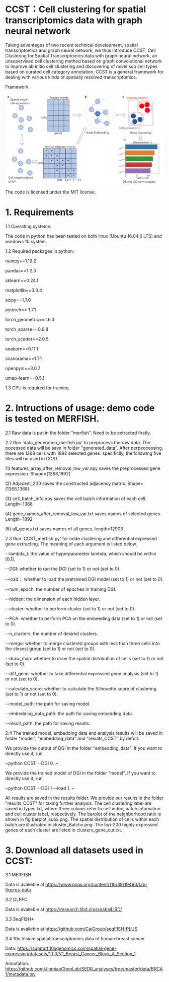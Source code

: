 # CCST：Cell clustering for spatial transcriptomics data with graph neural network 

Taking advantages of two recent technical development, spatial transcriptomics and graph neural network, we  thus introduce CCST, Cell Clustering for Spatial Transcriptomics data with graph neural network, an unsupervised cell clustering method based on graph convolutional network to improve ab initio cell clustering and discovering of novel sub cell types based on curated cell category annotation. CCST is a general framework for dealing with various kinds of spatially resolved transcriptomics.

Framework

![image](https://github.com/xiaoyeye/CCST/blob/main/figure/figure1.png)


The code is licensed under the MIT license. 

# 1. Requirements 

1.1 Operating systems:

The code in python has been tested on both linux (Ubuntu 16.04.6 LTS) and windows 10 system.

1.2 Required packages in python: 

numpy==1.19.2

pandas==1.2.3

sklearn==0.24.1

matplotlib==3.3.4

scipy==1.7.0

pytorch== 1.7.1

torch_geometric==1.6.3

torch_sparse==0.6.8

torch_scatter==2.0.5

seaborn==0.11.1

scanorama==1.7.1

openpyxl==3.0.7

umap-learn==0.5.1

1.3 GPU is required for training.



# 2. Intructions of usage: demo code is tested on MERFISH.

2.1 Raw data is put in the folder "merfish". Need to be extracted firstly.

2.2 Run 'data_generation_merfish.py' to preprocess the raw data. The pocessed data will be save in folder "generated_data". After perpeocessing, there are 1368 cells with 1892 selected genes. specificlly, the following five files will be used in CCST.

(1) features_array_after_removal_low_var.npy saves the preprocessed gene expression. Shape=(1368,1892)

(2) Adjacent_200 saves the constructed adjacency matrix. Shape=(1368,1368)

(3) cell_batch_info.npy saves the cell batch information of each cell. Length=1368 

(4) gene_names_after_removal_low_var.txt saves names of selected genes.  Length=1892 

(5) all_genes.txt saves names of all genes. length=12903


2.3 Run 'CCST_merfish.py' for node clustering and differential expressed gene extracting. The meaning of each argument is listed below.

--lambda_I: the value of hyperparameter lambda, which should be within [0,1].

--DGI: whether to run the DGI (set to 1) or not (set to 0). 

--load： whether to load the pretrained DGI model (set to 1) or not (set to 0). 

--num_epoch: the number of epoches in training DGI. 

--hidden: the dimension of each hidden layer. 

--cluster: whether to perform cluster (set to 1) or not (set to 0).

--PCA: whether to perform PCA on the embeeding data (set to 1) or not (set to 0).

--n_clusters: the number of desired clusters.

--merge: whether to merge clustered groups with less than three cells into the closest group (set to 1) or not (set to 0).

--draw_map: whether to draw the spatial distribution of cells (set to 1) or not (set to 0).

--diff_gene: whether to take differential expressed gene analysis (set to 1) or not (set to 0).

--calculate_score: whether to calculate the Silhouette score of clustering (set to 1) or not (set to 0).

--model_path: the path for saving model.

--embedding_data_path: the path for saving embedding data.

--result_path: the path for saving results.


2.4 The trained model, embedding data and analysis results will be saved in folder "model", "embedding_data" and "results_CCST" by defult.

We provide the output of DGI in the folder "embedding_data". If you want to directly use it, run 

~python CCST --DGI 0. ~

We provide the trained model of DGI in the folder "model". If you want to directly use it, run

~python CCST --DGI 1 --load 1. ~

All results are saved in the results folder. We provide our results in the folder "results_CCST" for taking further analysis. The cell clustering label are saved in types.txt, where three colums refer to cell index, batch infomation and cell cluster label, respectively. The barplot of the neighborhood ratio is shown in fig barplot_subx.png. The spatial distribution of cells within each batch are illustrated in cluster_Batchx.png. The top-200 highly expressed genes of each cluster are listed in clusterx_gene_cur.txt.




# 3. Download all datasets used in CCST:

3.1 MERFISH

Data is avalieble at https://www.pnas.org/content/116/39/19490/tab-figures-data 

3.2 DLPFC

Data is avalieble at https://research.libd.org/spatialLIBD/

3.3 SeqFISH+

Data is avalieble at https://github.com/CaiGroup/seqFISH-PLUS. 

3.4 10x Visium spatial transcriptomics data of human breast cancer

Data: https://support.10xgenomics.com/spatial-gene-expression/datasets/1.1.0/V1_Breast_Cancer_Block_A_Section_1 

Annotation:  https://github.com/JinmiaoChenLab/SEDR_analyses/tree/master/data/BRCA1/metadata.tsv

